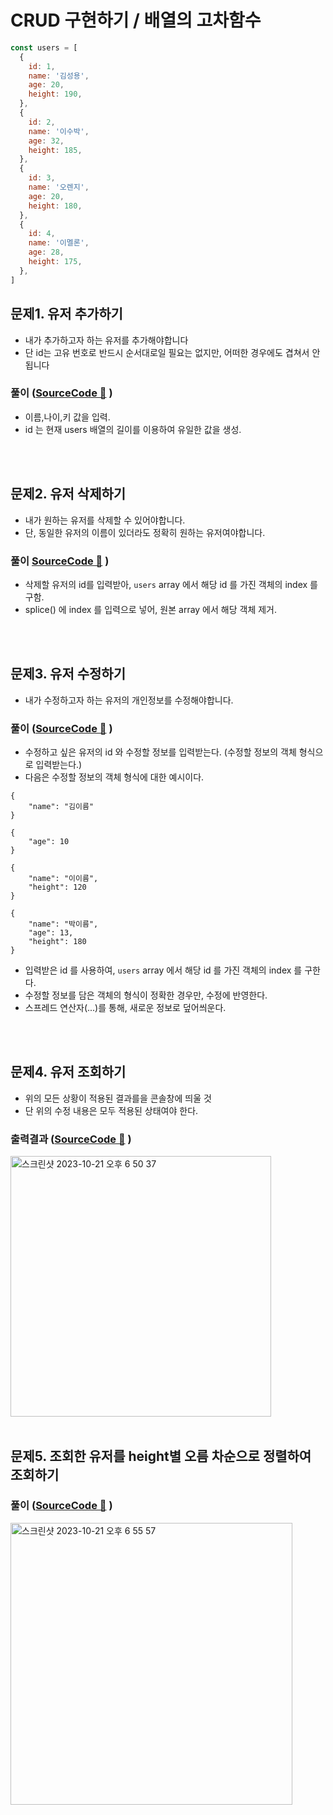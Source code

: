 # CRUD 구현하기 / 배열의 고차함수

```js
const users = [
  {
    id: 1,
    name: '김성용',
    age: 20,
    height: 190,
  },
  {
    id: 2,
    name: '이수박',
    age: 32,
    height: 185,
  },
  {
    id: 3,
    name: '오렌지',
    age: 20,
    height: 180,
  },
  {
    id: 4,
    name: '이멜론',
    age: 28,
    height: 175,
  },
]
```

## 문제1. 유저 추가하기

- 내가 추가하고자 하는 유저를 추가해야합니다
- 단 id는 고유 번호로 반드시 순서대로일 필요는 없지만, 어떠한 경우에도 겹쳐서 안됩니다

### 풀이 ([SourceCode 🔗](https://github.com/2023-frontend1/First_Repo/blob/yunshin/yunshin/4주차/복습/q2/q2.js#L33) )

- 이름,나이,키 값을 입력.
- id 는 현재 users 배열의 길이를 이용하여 유일한 값을 생성.

<br/>
<br/>

## 문제2. 유저 삭제하기

- 내가 원하는 유저를 삭제할 수 있어야합니다.
- 단, 동일한 유저의 이름이 있더라도 정확히 원하는 유저여야합니다.

### 풀이 [SourceCode 🔗](https://github.com/2023-frontend1/First_Repo/blob/yunshin/yunshin/4주차/복습/q2/q2.js#L47) )

- 삭제할 유저의 id를 입력받아, `users` array 에서 해당 id 를 가진 객체의 index 를 구함.
- splice() 에 index 를 입력으로 넣어, 원본 array 에서 해당 객체 제거.

<br/>
<br/>

## 문제3. 유저 수정하기

- 내가 수정하고자 하는 유저의 개인정보를 수정해야합니다.

### 풀이 ([SourceCode 🔗](https://github.com/2023-frontend1/First_Repo/blob/yunshin/yunshin/4주차/복습/q2/q2.js##L58) )

- 수정하고 싶은 유저의 id 와 수정할 정보를 입력받는다. (수정할 정보의 객체 형식으로 입력받는다.)
- 다음은 수정할 정보의 객체 형식에 대한 예시이다.

```JS
{
    "name": "김이름"
}
```

```JS
{
    "age": 10
}
```

```JS
{
    "name": "이이름",
    "height": 120
}
```

```JS
{
    "name": "박이름",
    "age": 13,
    "height": 180
}
```

- 입력받은 id 를 사용하여, `users` array 에서 해당 id 를 가진 객체의 index 를 구한다.
- 수정할 정보를 담은 객체의 형식이 정확한 경우만, 수정에 반영한다.
- 스프레드 연산자(...)를 통해, 새로운 정보로 덮어씌운다.

<br/>
<br/>

## 문제4. 유저 조회하기

- 위의 모든 상황이 적용된 결과를을 콘솔창에 띄울 것
- 단 위의 수정 내용은 모두 적용된 상태여야 한다.

### 출력결과 ([SourceCode 🔗](https://github.com/2023-frontend1/First_Repo/blob/yunshin/yunshin/4주차/복습/q2/q2.js#L89) )

<img width="417" alt="스크린샷 2023-10-21 오후 6 50 37" src="https://github.com/2023-frontend1/First_Repo/assets/50646145/7950a46e-c2ab-4b14-87c0-4a97a54586b2">

<br/>
<br/>

## 문제5. 조회한 유저를 height별 오름 차순으로 정렬하여 조회하기

### 풀이 ([SourceCode 🔗](https://github.com/2023-frontend1/First_Repo/blob/yunshin/yunshin/4주차/복습/q2/q2.js#L105) )

<img width="451" alt="스크린샷 2023-10-21 오후 6 55 57" src="https://github.com/2023-frontend1/First_Repo/assets/50646145/c1659778-4f15-4abc-9516-5a4137d2ad8a">
